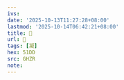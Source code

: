 ```yaml
---
ivs:
date: '2025-10-13T11:27:28+08:00'
lastmod: '2025-10-14T06:42:21+08:00'
title: 󰗶
url: 󰗶
tags: [凝]
hex: 51DD
src: GHZR
note:
---
```

